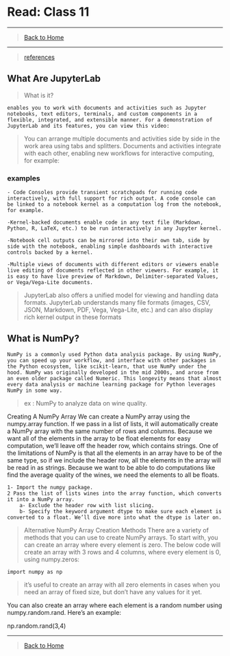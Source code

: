 # Read: Class 11

---

> [Back to Home](../README.md)

---

> [references](https://jupyterlab.readthedocs.io/en/stable/getting_started/overview.html)

## What Are JupyterLab

> What is it?

    enables you to work with documents and activities such as Jupyter notebooks, text editors, terminals, and custom components in a flexible, integrated, and extensible manner. For a demonstration of JupyterLab and its features, you can view this video:

> You can arrange multiple documents and activities side by side in the work area using tabs and splitters. Documents and activities integrate with each other, enabling new workflows for interactive computing, for example:

### examples

    - Code Consoles provide transient scratchpads for running code interactively, with full support for rich output. A code console can be linked to a notebook kernel as a computation log from the notebook, for example.

    -Kernel-backed documents enable code in any text file (Markdown, Python, R, LaTeX, etc.) to be run interactively in any Jupyter kernel.

    -Notebook cell outputs can be mirrored into their own tab, side by side with the notebook, enabling simple dashboards with interactive controls backed by a kernel.

    -Multiple views of documents with different editors or viewers enable live editing of documents reflected in other viewers. For example, it is easy to have live preview of Markdown, Delimiter-separated Values, or Vega/Vega-Lite documents.

> JupyterLab also offers a unified model for viewing and handling data formats. JupyterLab understands many file formats (images, CSV, JSON, Markdown, PDF, Vega, Vega-Lite, etc.) and can also display rich kernel output in these formats

## What is NumPy?

    NumPy is a commonly used Python data analysis package. By using NumPy, you can speed up your workflow, and interface with other packages in the Python ecosystem, like scikit-learn, that use NumPy under the hood. NumPy was originally developed in the mid 2000s, and arose from an even older package called Numeric. This longevity means that almost every data analysis or machine learning package for Python leverages NumPy in some way.

> ex : NumPy to analyze data on wine quality.

Creating A NumPy Array
We can create a NumPy array using the numpy.array function. If we pass in a list of lists, it will automatically create a NumPy array with the same number of rows and columns. Because we want all of the elements in the array to be float elements for easy computation, we’ll leave off the header row, which contains strings. One of the limitations of NumPy is that all the elements in an array have to be of the same type, so if we include the header row, all the elements in the array will be read in as strings. Because we want to be able to do computations like find the average quality of the wines, we need the elements to all be floats.

    1- Import the numpy package.
    2 Pass the list of lists wines into the array function, which converts it into a NumPy array.
        a- Exclude the header row with list slicing.
        b- Specify the keyword argument dtype to make sure each element is converted to a float. We’ll dive more into what the dtype is later on.

> Alternative NumPy Array Creation Methods
> There are a variety of methods that you can use to create NumPy arrays. To start with, you can create an array where every element is zero. The below code will create an array with 3 rows and 4 columns, where every element is 0, using numpy.zeros:

    import numpy as np

> it’s useful to create an array with all zero elements in cases when you need an array of fixed size, but don’t have any values for it yet.

You can also create an array where each element is a random number using numpy.random.rand. Here’s an example:

np.random.rand(3,4)

---

> [Back to Home](../README.md)
